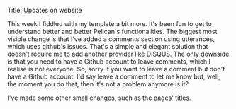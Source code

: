 Title: Updates on website

This week I fiddled with my template a bit more. It's been fun to get to understand better and better Pelican's functionalities. The biggest most visible change is that I've added a comments section using utterances, which uses github's issues. That's a simple and elegant solution that doesn't require me to add another provider like DISQUS. The only downside is that you need to have a Github account to leave comments, which I realise is not everyone. So, sorry if you want to leave a comment but don't have a Github account. I'd say leave a comment to let me know but, well, the moment you do that, then it's not a problem anymore is it?

I've made some other small changes, such as the pages' titles.
